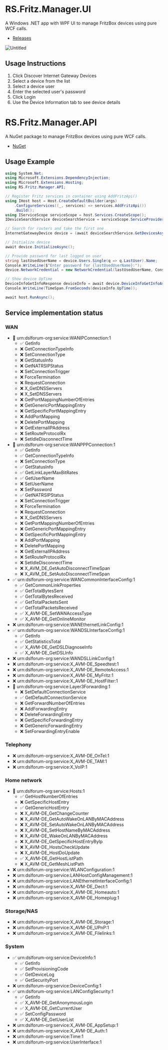 # RS.Fritz.Manager.UI
A Windows .NET app with WPF UI to manage FritzBox devices using pure WCF calls.

* [Releases](https://github.com/Rans4ckeR/RS.Fritz.Manager/releases)

![Untitled](https://user-images.githubusercontent.com/25006126/130702690-2dbbd2a7-34c3-488a-bfd8-6e29dea2add2.png)

## Usage Instructions
1. Click Discover Internet Gateway Devices
2. Select a device from the list
3. Select a device user
4. Enter the selected user's password
5. Click Login
6. Use the Device Information tab to see device details

# RS.Fritz.Manager.API
A NuGet package to manage FritzBox devices using pure WCF calls.

* [NuGet](https://www.nuget.org/packages/RS.Fritz.Manager.API)

## Usage Example

```C#
using System.Net;
using Microsoft.Extensions.DependencyInjection;
using Microsoft.Extensions.Hosting;
using RS.Fritz.Manager.API;

// Register Fritz services in container using AddFritzApi()
using IHost host = Host.CreateDefaultBuilder(args)
    .ConfigureServices((_, services) => services.AddFritzApi())
    .Build();
using IServiceScope serviceScope = host.Services.CreateScope();
IDeviceSearchService deviceSearchService = serviceScope.ServiceProvider.GetRequiredService<IDeviceSearchService>();

// Search for routers and take the first one
InternetGatewayDevice device = (await deviceSearchService.GetDevicesAsync()).First();

// Initialize device
await device.InitializeAsync();

// Provide password for last logged on user
string lastUsedUserName = device.Users.Single(q => q.LastUser).Name;
Console.WriteLine($"Enter password for {lastUsedUserName}:");
device.NetworkCredential = new NetworkCredential(lastUsedUserName, Console.ReadLine());

// Show device UpTime
DeviceInfoGetInfoResponse deviceInfo = await device.DeviceInfoGetInfoAsync();
Console.WriteLine(TimeSpan.FromSeconds(deviceInfo.UpTime));

await host.RunAsync();
```

## Service implementation status

### WAN
* 🔶 urn:dslforum-org:service:WANIPConnection:1
  * ✅ GetInfo
  * ❌ GetConnectionTypeInfo
  * ❌ SetConnectionType
  * ❌ GetStatusInfo
  * ❌ GetNATRSIPStatus
  * ❌ SetConnectionTrigger
  * ❌ ForceTermination
  * ❌ RequestConnection
  * ❌ X_GetDNSServers
  * ❌ X_SetDNSServers
  * ❌ GetPortMappingNumberOfEntries
  * ❌ GetGenericPortMappingEntry
  * ❌ GetSpecificPortMappingEntry
  * ❌ AddPortMapping
  * ❌ DeletePortMapping
  * ❌ GetExternalIPAddress
  * ❌ SetRouteProtocolRx
  * ❌ SetIdleDisconnectTime
* 🔶 urn:dslforum-org:service:WANPPPConnection:1
  * ✅ GetInfo
  * ✅ GetConnectionTypeInfo
  * ❌ SetConnectionType
  * ✅ GetStatusInfo
  * ✅ GetLinkLayerMaxBitRates
  * ✅ GetUserName
  * ❌ SetUserName
  * ❌ SetPassword
  * ✅ GetNATRSIPStatus
  * ❌ SetConnectionTrigger
  * ❌ ForceTermination
  * ❌ RequestConnection
  * ❌ X_GetDNSServers
  * ❌ GetPortMappingNumberOfEntries
  * ❌ GetGenericPortMappingEntry
  * ❌ GetSpecificPortMappingEntry
  * ❌ AddPortMapping
  * ❌ DeletePortMapping
  * ❌ GetExternalIPAddress
  * ❌ SetRouteProtocolRx
  * ❌ SetIdleDisconnectTime
  * ❌ X_AVM_DE_GetAutoDisconnectTimeSpan
  * ❌ X_AVM_DE_SetAutoDisconnectTimeSpan
* ✅ urn:dslforum-org:service:WANCommonInterfaceConfig:1
  * ✅ GetCommonLinkProperties
  * ✅ GetTotalBytesSent
  * ✅ GetTotalBytesReceived
  * ✅ GetTotalPacketsSent
  * ✅ GetTotalPacketsReceived
  * ✅ X_AVM-DE_SetWANAccessType
  * ✅ X_AVM-DE_GetOnlineMonitor
* ❌ urn:dslforum-org:service:WANEthernetLinkConfig:1
* ✅ urn:dslforum-org:service:WANDSLInterfaceConfig:1
  * ✅ GetInfo
  * ✅ GetStatisticsTotal
  * ✅ X_AVM-DE_GetDSLDiagnoseInfo
  * ✅ X_AVM-DE_GetDSLInfo
* ❌ urn:dslforum-org:service:WANDSLLinkConfig:1
* ❌ urn:dslforum-org:service:X_AVM-DE_Speedtest:1
* ❌ urn:dslforum-org:service:X_AVM-DE_RemoteAccess:1
* ❌ urn:dslforum-org:service:X_AVM-DE_MyFritz:1
* ❌ urn:dslforum-org:service:X_AVM-DE_HostFilter:1
* 🔶 urn:dslforum-org:service:Layer3Forwarding:1
  * ❌ SetDefaultConnectionService
  * ✅ GetDefaultConnectionService
  * ❌ GetForwardNumberOfEntries
  * ❌ AddForwardingEntry
  * ❌ DeleteForwardingEntry
  * ❌ GetSpecificForwardingEntry
  * ❌ GetGenericForwardingEntry
  * ❌ SetForwardingEntryEnable

### Telephony
* ❌ urn:dslforum-org:service:X_AVM-DE_OnTel:1
* ❌ urn:dslforum-org:service:X_AVM-DE_TAM:1
* ❌ urn:dslforum-org:service:X_VoIP:1

### Home network
* 🔶 urn:dslforum-org:service:Hosts:1
  * ✅ GetHostNumberOfEntries
  * ❌ GetSpecificHostEntry
  * ✅ GetGenericHostEntry
  * ❌ X_AVM-DE_GetChangeCounter
  * ❌ X_AVM-DE_GetAutoWakeOnLANByMACAddress
  * ❌ X_AVM-DE_SetAutoWakeOnLANByMACAddress
  * ❌ X_AVM-DE_SetHostNameByMACAddress
  * ❌ X_AVM-DE_WakeOnLANByMACAddress
  * ❌ X_AVM-DE_GetSpecificHostEntryByIp
  * ❌ X_AVM-DE_HostsCheckUpdate
  * ❌ X_AVM-DE_HostDoUpdate
  * ✅ X_AVM-DE_GetHostListPath
  * ❌ X_AVM-DE_GetMeshListPath
* ❌ urn:dslforum-org:service:WLANConfiguration:1
* ❌ urn:dslforum-org:service:LANHostConfigManagement:1
* ❌ urn:dslforum-org:service:LANEthernetInterfaceConfig:1
* ❌ urn:dslforum-org:service:X_AVM-DE_Dect:1
* ❌ urn:dslforum-org:service:X_AVM-DE_Homeauto:1
* ❌ urn:dslforum-org:service:X_AVM-DE_Homeplug:1

### Storage/NAS
* ❌ urn:dslforum-org:service:X_AVM-DE_Storage:1
* ❌ urn:dslforum-org:service:X_AVM-DE_UPnP:1
* ❌ urn:dslforum-org:service:X_AVM-DE_Filelinks:1

### System
* ✅ urn:dslforum-org:service:DeviceInfo:1
  * ✅ GetInfo
  * ✅ SetProvisioningCode
  * ✅ GetDeviceLog
  * ✅ GetSecurityPort
* ❌ urn:dslforum-org:service:DeviceConfig:1
* ✅ urn:dslforum-org:service:LANConfigSecurity:1
  * ✅ GetInfo
  * ✅ X_AVM-DE_GetAnonymousLogin
  * ✅ X_AVM-DE_GetCurrentUser
  * ✅ SetConfigPassword
  * ✅ X_AVM-DE_GetUserList
* ❌ urn:dslforum-org:service:X_AVM-DE_AppSetup:1
* ❌ urn:dslforum-org:service:X_AVM-DE_Auth:1
* ❌ urn:dslforum-org:service:Time:1
* ❌ urn:dslforum-org:service:UserInterface:1